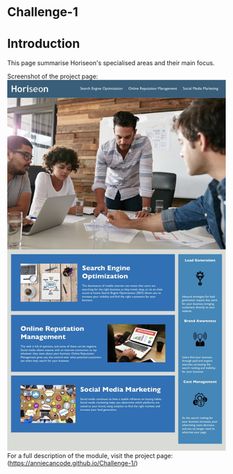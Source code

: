# Challenge-1
# Introduction
  This page summarise Horiseon's specialised areas and their main focus.

  Screenshot of the project page:
  ![Web page](https://github.com/Anniecancode/Challenge-1/blob/main/assets/IMG_2642.jpg)
  For a full description of the module, visit the project page: 
  (https://anniecancode.github.io/Challenge-1/)

